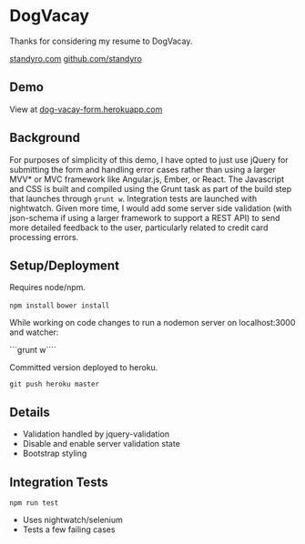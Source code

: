 # DogVacay

Thanks for considering my resume to DogVacay.

[standyro.com](http://standyro.com)
[github.com/standyro](http://github.com/standyro)


## Demo

View at [dog-vacay-form.herokuapp.com](http://dog-vacay-form.herokuapp.com)

## Background

For purposes of simplicity of this demo, I have opted to just use jQuery for submitting the form and handling error cases rather than using a larger MVV* or MVC framework like Angular.js, Ember, or React. The Javascript and CSS is built and compiled using the Grunt task as part of the build step that launches through ```grunt w```. Integration tests are launched with nightwatch. Given more time, I would add some server side validation (with json-schema if using a larger framework to support a REST API) to send more detailed feedback to the user, particularly related to credit card processing errors.

## Setup/Deployment

Requires node/npm.

```npm install```
```bower install```

While working on code changes to run a nodemon server on localhost:3000 and watcher:

```grunt w````

Committed version deployed to heroku.

```git push heroku master```

## Details

- Validation handled by jquery-validation
- Disable and enable server validation state
- Bootstrap styling

## Integration Tests

```npm run test```

- Uses nightwatch/selenium
- Tests a few failing cases
